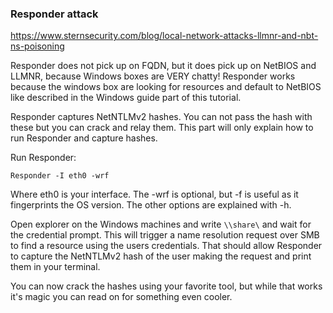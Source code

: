 ### Responder attack

https://www.sternsecurity.com/blog/local-network-attacks-llmnr-and-nbt-ns-poisoning

Responder does not pick up on FQDN, but it does pick up on NetBIOS and LLMNR, because Windows boxes are VERY chatty! Responder works because the windows box are looking for resources and default to NetBIOS like described in the Windows guide part of this tutorial.

Responder captures NetNTLMv2 hashes. You can not pass the hash with these but you can crack and relay them. This part will only explain how to run Responder and capture hashes.

Run Responder:
```
Responder -I eth0 -wrf
```

 Where eth0 is your interface. The -wrf is optional, but -f is useful as it fingerprints the OS version. The other options are explained with -h.

Open explorer on the Windows machines and write `\\share\` and wait for the credential prompt. This will trigger a name resolution request over SMB to find a resource using the users credentials. That should allow Responder to capture the NetNTLMv2 hash of the user making the request and print them in your terminal.

You can now crack the hashes using your favorite tool, but while that works it's magic you can read on for something even cooler.
